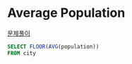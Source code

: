 Average Population
===
[문제풀이](https://www.hackerrank.com/challenges/average-population/problem?h_r=internal-search)
```sql
SELECT FLOOR(AVG(population))
FROM city
```

